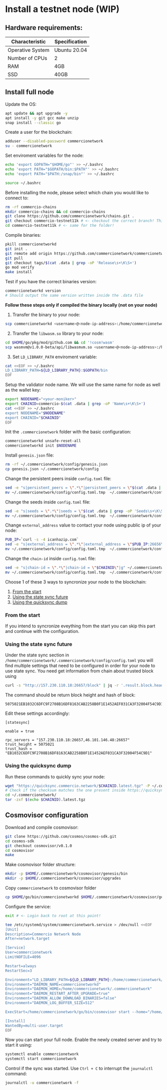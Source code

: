 # Install a testnet node (WIP)

## Hardware requirements:

| Characteristic | Specification |
| ----- | ----- |
| Operative System | Ubuntu 20.04 |
| Number of CPUs | 2 |
| RAM | 4GB |
| SSD | 40GB |

## Install full node

Update the OS:

```bash
apt update && apt upgrade -y
apt install -y git gcc make unzip
snap install --classic go
```

Create a user for the blockchain:
```bash
adduser --disabled-password commercionetwork
su - commercionetwork
```

Set enviroment variables for the node:
```bash
echo 'export GOPATH="$HOME/go"' >> ~/.bashrc
echo 'export PATH="$GOPATH/bin:$PATH"' >> ~/.bashrc
echo 'export PATH="$PATH:/snap/bin"' >> ~/.bashrc

source ~/.bashrc
```

Before installing the node, please select which chain you would like to connect to:
```bash
rm -rf commercio-chains
mkdir commercio-chains && cd commercio-chains
git clone https://github.com/commercionetwork/chains.git .
git checkout commercio-testnet11k # <- checkout the correct branch! This is for testnet11k
cd commercio-testnet11k # <- same for the folder!
```

Compile binaries:
```bash
pkill commercionetworkd
git init . 
git remote add origin https://github.com/commercionetwork/commercionetwork.git
git pull
git checkout tags/$(cat .data | grep -oP 'Release\s+\K\S+')
go mod verify
make install
```

Test if you have the correct binaries version:
```bash
commercionetworkd version
# Should output the same version written inside the .data file
```

**Follow these steps only if compiled the binary locally (not on your node)**
1. Transfer the binary to your node:
```bash
scp commercionetworkd <username>@<node-ip-address>:/home/commercionetwork/go/bin
```
2. Transfer the `libwasm.so` library to your node:
```bash
cd $HOME/go/pkg/mod/github.com && cd '!cosm!wasm'
scp wasmvm@v1.0.0-beta/api/libwasmvm.so <username>@<node-ip-address>:/home/commercionetwork/go/bin
```
3. Set `LD_LIBRARY_PATH` enviroment variable:
```bash
cat <<EOF >> ~/.bashrc
LD_LIBRARY_PATH=${LD_LIBRARY_PATH}:$GOPATH/bin
EOF
```

Setup the validator node name. We will use the same name for node as well as the wallet key:
```bash
export NODENAME="<your-moniker>"
export CHAINID=commercio-$(cat .data | grep -oP 'Name\s+\K\S+')
cat <<EOF >> ~/.bashrc
export NODENAME="$NODENAME"
export CHAINID="$CHAINID"
EOF
```

Init the `.commercionetwork` folder with the basic configuration:
```bash
commercionetworkd unsafe-reset-all
commercionetworkd init $NODENAME
```

Install `genesis.json` file:
```bash
rm -rf ~/.commercionetwork/config/genesis.json
cp genesis.json ~/.commercionetwork/config
```

Change the persistent peers inside `config.toml` file:
```bash
sed -e "s|persistent_peers = \".*\"|persistent_peers = \"$(cat .data | grep -oP 'Persistent peers\s+\K\S+')\"|g" ~/.commercionetwork/config/config.toml > ~/.commercionetwork/config/config.toml.tmp
mv ~/.commercionetwork/config/config.toml.tmp  ~/.commercionetwork/config/config.toml
```

Change the seeds inside `config.toml` file:
```bash
sed -e "s|seeds = \".*\"|seeds = \"$(cat .data | grep -oP 'Seeds\s+\K\S+')\"|g" ~/.commercionetwork/config/config.toml > ~/.commercionetwork/config/config.toml.tmp
mv ~/.commercionetwork/config/config.toml.tmp  ~/.commercionetwork/config/config.toml
```

Change `external_address` value to contact your node using public ip of your node:
```bash
PUB_IP=`curl -s -4 icanhazip.com`
sed -e "s|external_address = \".*\"|external_address = \"$PUB_IP:26656\"|g" ~/.commercionetwork/config/config.toml > ~/.commercionetwork/config/config.toml.tmp
mv ~/.commercionetwork/config/config.toml.tmp  ~/.commercionetwork/config/config.toml
```

Change the `chain-id` inside `config.toml` file:
```bash
sed -e "s|chain-id = \".*\"|chain-id = \"$CHAINID\"|g" ~/.commercionetwork/config/config.toml > ~/.commercionetwork/config/config.toml.tmp
mv ~/.commercionetwork/config/config.toml.tmp  ~/.commercionetwork/config/config.toml
```

Choose 1 of these 3 ways to syncronize your node to the blockchain:
1. [From the start](#from-the-start)
2. [Using the state sync future](#using-the-state-sync-future)
3. [Using the quicksync dump](#using-the-quicksync-dump)
### From the start

If you intend to syncronize eveything from the start you can skip this part and continue with the configuration.

### Using the state sync future

Under the state sync section in `/home/commercionetwork/.commercionetwork/config/config.toml` you will find multiple settings that need to be configured in order for your node to use state sync.
You need get information from chain about trusted block using

```bash
curl -s "http://157.230.110.18:26657/block" | jq -r '.result.block.header.height + "\n" + .result.block_id.hash'
```

The command should be return block height and hash of block:
```
5075021EB1032C6DFC9F2708B16DF8163CAB2258B0F1E1452AEF031CA3F32004F54C9D1
```

Edit these settings accordingly:

```
[statesync]

enable = true

rpc_servers = "157.230.110.18:26657,46.101.146.48:26657"
trust_height = 5075021
trust_hash = "EB1032C6DFC9F2708B16DF8163CAB2258B0F1E1452AEF031CA3F32004F54C9D1"
```

### Using the quicksync dump

Run these commands to quickly sync your node:

```bash
wget "https://quicksync.commercio.network/$CHAINID.latest.tgz" -P ~/.commercionetwork/
# Check if the checksum matches the one present inside https://quicksync.commercio.network
cd ~/.commercionetwork/
tar -zxf $(echo $CHAINID).latest.tgz
```

## Cosmovisor configuration

Download and compile cosmovisor:
```bash
git clone https://github.com/cosmos/cosmos-sdk.git
cd cosmos-sdk
git checkout cosmovisor/v0.1.0
cd cosmovisor
make
```

Make cosmovisor folder structure:
```bash
mkdir -p $HOME/.commercionetwork/cosmovisor/genesis/bin
mkdir -p $HOME/.commercionetwork/cosmovisor/upgrades
```

Copy `commercionetwork` to cosmovisor folder
```bash
cp $HOME/go/bin/commercionetworkd $HOME/.commercionetwork/cosmovisor/genesis/bin
``` 

Configure the service:
```bash
exit # <- Login back to root at this point!

tee /etc/systemd/system/commercionetwork.service > /dev/null <<EOF  
[Unit]
Description=Commercio Network Node
After=network.target

[Service]
User=commercionetwork
LimitNOFILE=4096

Restart=always
RestartSec=3

Environment="LD_LIBRARY_PATH=${LD_LIBRARY_PATH}:/home/commercionetwork/bin/go" # <-- set this only if you compiled "commercionetworkd" locally
Environment="DAEMON_NAME=commercionetworkd"
Environment="DAEMON_HOME=/home/commercionetwork/.commercionetwork"
Environment="DAEMON_RESTART_AFTER_UPGRADE=true"
Environment="DAEMON_ALLOW_DOWNLOAD_BINARIES=false"
Environment="DAEMON_LOG_BUFFER_SIZE=512"

ExecStart=/home/commercionetwork/go/bin/cosmovisor start --home="/home/commercionetwork/.commercionetwork" 

[Install]
WantedBy=multi-user.target
EOF
```

Now you can start your full node. Enable the newly created server and try to start it using:
```bash
systemctl enable commercionetwork  
systemctl start commercionetwork
```

Control if the sync was started. Use `Ctrl + C` to interrupt the `journalctl` command:
```bash
journalctl -u commercionetwork -f
```